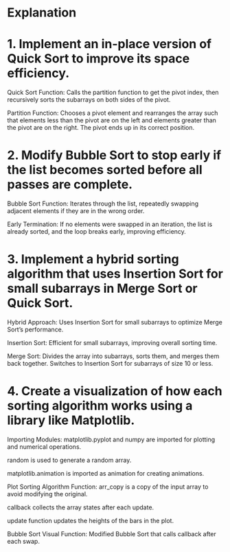 # Explanation

# 1. Implement an in-place version of Quick Sort to improve its space efficiency.
Quick Sort Function: Calls the partition function to get the pivot index, then recursively sorts the subarrays on both sides of the pivot.

Partition Function: Chooses a pivot element and rearranges the array such that elements less than the pivot are on the left and elements greater than the pivot are on the right. The pivot ends up in its correct position.

# 2. Modify Bubble Sort to stop early if the list becomes sorted before all passes are complete.
Bubble Sort Function: Iterates through the list, repeatedly swapping adjacent elements if they are in the wrong order.

Early Termination: If no elements were swapped in an iteration, the list is already sorted, and the loop breaks early, improving efficiency.

# 3. Implement a hybrid sorting algorithm that uses Insertion Sort for small subarrays in Merge Sort or Quick Sort.
Hybrid Approach: Uses Insertion Sort for small subarrays to optimize Merge Sort’s performance.

Insertion Sort: Efficient for small subarrays, improving overall sorting time.

Merge Sort: Divides the array into subarrays, sorts them, and merges them back together. Switches to Insertion Sort for subarrays of size 10 or less.

# 4. Create a visualization of how each sorting algorithm works using a library like Matplotlib.

Importing Modules:
matplotlib.pyplot and numpy are imported for plotting and numerical operations.

random is used to generate a random array.

matplotlib.animation is imported as animation for creating animations.

Plot Sorting Algorithm Function:
arr_copy is a copy of the input array to avoid modifying the original.

callback collects the array states after each update.

update function updates the heights of the bars in the plot.

Bubble Sort Visual Function:
Modified Bubble Sort that calls callback after each swap.
